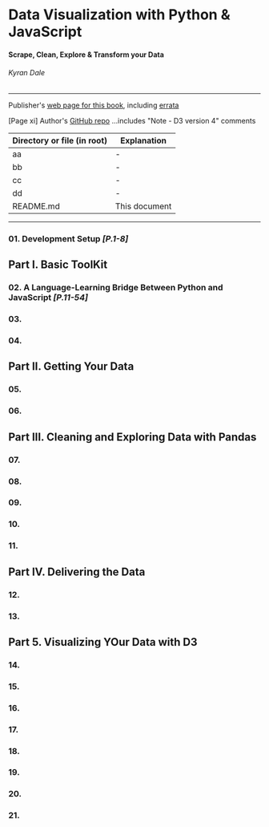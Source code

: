 # Data Visualization with Python & JavaScript
#### Scrape, Clean, Explore & Transform your Data
###### Kyran Dale

---

Publisher's [web page for this book](http://shop.oreilly.com/product/0636920037057.do), including [errata](https://www.oreilly.com/catalog/errata.csp?isbn=0636920037057)

[Page xi] Author's [GitHub repo](https://github.com/Kyrand/dataviz-with-python-and-js) ...includes "Note - D3 version 4" comments


| Directory or file (in root) | Explanation |
| --- | --- |
| aa | - |
| bb | - |
| cc | - |
| dd | - |
| README.md | This document |

---

### 01. Development Setup *[P.1-8]*

## Part I. Basic ToolKit

### 02. A Language-Learning Bridge Between Python and JavaScript *[P.11-54]*

### 03.

### 04.


## Part II. Getting Your Data

### 05.

### 06.


## Part III. Cleaning and Exploring Data with Pandas

### 07.

### 08.

### 09.

### 10.

### 11.


## Part IV. Delivering the Data

### 12.

### 13.


## Part 5. Visualizing YOur Data with D3

### 14.
### 15.
### 16.
### 17.
### 18.
### 19.
### 20.
### 21.